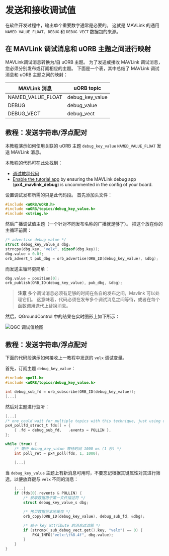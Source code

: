 # 发送和接收调试值

在软件开发过程中，输出单个重要数字通常是必要的。 这就是 MAVLink 的通用 `NAMED_VALUE_FLOAT`、`DEBUG` 和 `DEBUG_VECT` 数据包的来源。

## 在 MAVLink 调试消息和 uORB 主题之间进行映射

MAVLink调试消息转换为/自 uORB 主题。 为了发送或接收 MAVLink 调试消息，您必须分别发布或订阅相应的主题。 下面是一个表，其中总结了 MAVLink 调试消息和 uORB 主题之间的映射：

| MAVLink 消息          | uORB topic        |
| ------------------- | ----------------- |
| NAMED_VALUE_FLOAT | debug_key_value |
| DEBUG               | debug_value       |
| DEBUG_VECT          | debug_vect        |

## 教程：发送字符串/浮点配对

本教程演示如何使用关联的 uORB 主题 `debug_key_value` `NAMED_VALUE_FLOAT` 发送 MAVLink 消息。

本教程的代码可在此处找到：

* [调试教程代码](https://github.com/PX4/Firmware/blob/master/src/examples/px4_mavlink_debug/px4_mavlink_debug.cpp)
* [Enable the tutorial app](https://github.com/PX4/Firmware/blob/master/boards/px4/fmu-v5/default.cmake) by ensuring the MAVLink debug app (**px4_mavlink_debug**) is uncommented in the config of your board.

设置调试发布所需的只是此代码段。 首先添加头文件：

```C
#include <uORB/uORB.h>
#include <uORB/topics/debug_key_value.h>
#include <string.h>
```

然后广播调试值主题（一个针对不同发布名称的广播就足够了）。 把这个放在你的主循环前面：

```C
/* advertise debug value */
struct debug_key_value_s dbg;
strncpy(dbg.key, "velx", sizeof(dbg.key));
dbg.value = 0.0f;
orb_advert_t pub_dbg = orb_advertise(ORB_ID(debug_key_value), &dbg);
```

而发送主循环更简单：

```C
dbg.value = position[0];
orb_publish(ORB_ID(debug_key_value), pub_dbg, &dbg);
```

> **注意** 多个调试消息必须有足够的时间在各自的发布之间，Mavlink 可以处理它们。 这意味着，代码必须在发布多个调试消息之间等待，或者在每个函数调用迭代上替换消息。

然后，QGroundControl 中的结果在实时图形上如下所示：

![QGC 调试值绘图](../../assets/gcs/qgc-debugval-plot.jpg)

## 教程：发送字符串/浮点配对

下面的代码段演示如何接收上一教程中发送的 `velx` 调试变量。

首先，订阅主题 `debug_key_value`：

```C
#include <poll.h>
#include <uORB/topics/debug_key_value.h>

int debug_sub_fd = orb_subscribe(ORB_ID(debug_key_value));
[...]
```

然后对主题进行监听：

```C
[...]
/* one could wait for multiple topics with this technique, just using one here */
px4_pollfd_struct_t fds[] = {
    { .fd = debug_sub_fd,   .events = POLLIN },
};

while (true) {
    /* 等待 debug_key_value 等待时间 1000 ms (1 秒) */
    int poll_ret = px4_poll(fds, 1, 1000);

    [...]
```

当 `debug_key_value` 主题上有新消息可用时，不要忘记根据其键属性对其进行筛选，以便放弃键与 `velx` 不同的消息：

```C
    [...]
    if (fds[0].revents & POLLIN) {
        /* 获取数据用于第一文件描述符 */
        struct debug_key_value_s dbg;

        /* 拷贝数据至本地缓存 */
        orb_copy(ORB_ID(debug_key_value), debug_sub_fd, &dbg);

        /* 基于 key attribute 的消息过滤器 */
        if (strcmp(_sub_debug_vect.get().key, "velx") == 0) {
            PX4_INFO("velx:\t%8.4f", dbg.value);
        }
    }
}

```